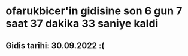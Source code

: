 # ofarukbicer'in gidisine son 6 gun 7 saat 37 dakika 33 saniye kaldi

## Gidis tarihi: 30.09.2022 :(
